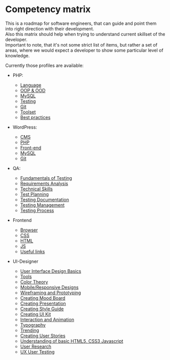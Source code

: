 # Competency matrix 

 
This is a roadmap for software engineers, that can guide and point them into right direction with their development.  
Also this matrix should help when trying to understand current skillset of the developer.    
Important to note, that it's not some strict list of items, but rather a set of areas, where we would expect a developer to show some particular level of knowledge.


Currently those profiles are available:
* PHP:
  * [Language](PHP/Language.md)
  * [OOP & OOD](PHP/OOP&OOD.md)
  * [MySQL](PHP/MySQL.md)
  * [Testing](PHP/Testing.md)
  * [Git](PHP/Git.md)
  * [Toolset](PHP/Toolset.md)
  * [Best practices](PHP/BestPractices.md)
  
* WordPress:
  * [CMS](WordPress/CMS.md)
  * [PHP](WordPress/PHP.md)
  * [Front-end](WordPress/Front-end.md)
  * [MySQL](WordPress/MySQL.md)
  * [Git](WordPress/Git.md)
  
* QA:
  * [Fundamentals of Testing](QA/Fundamentals%20of%20Testing.md)
  * [Requirements Analysis](QA/Requirements%20Analysis.md)
  * [Technical Skills](QA/Technical%20Skills.md)
  * [Test Planning](QA/Test%20Planning.md)
  * [Testing Documentation](QA/Testing%20Documentation.md)
  * [Testing Management](QA/Testing%20Management.md)
  * [Testing Process](QA/Testing%20Process.md)

* Frontend
  * [Browser](Frontend/browser.md)
  * [CSS](Frontend/css.md)
  * [HTML](Frontend/html.md)
  * [JS](Frontend/js.md)
  * [Useful links](Frontend/links.md)

* UI-Designer
  * [User Interface Design Basics](UI-Designer/user-interface-design-basics.md)
  * [Tools](UI-Designer/tools.md)
  * [Color Theory](UI-Designer/color-theory.md)
  * [Mobile/Responsive Designs](UI-Designer/mobile-responsive-designs.md)
  * [Wireframing and Prototyping](UI-Designer/creating-user-storie.md)
  * [Creating Mood Board](UI-Designer/creating-mood-board.md)
  * [Creating Presentation](UI-Designer/creating-presentation.md)
  * [Creating Style Guide](UI-Designer/creating-styleguide.md)
  * [Creating UI Kit](UI-Designer/creating-ui-kit.md)
  * [Interaction and Animation](UI-Designer/interaction-and-animation.md)
  * [Typography](UI-Designer/typography.md)
  * [Trending](UI-Designer/trending.md)
  * [Creating User Stories](UI-Designer/creating-user-stories.md)
  * [Understanding of basic HTML5, CSS3 Javascript](UI-Designer/understanding-of-basic-html-css-javascript.md)
  * [User Research](UI-Designer/user-research.md)
  * [UX User Testing](UI-Designer/ux-user-testing.md)
